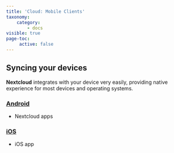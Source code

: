 ```yaml
---
title: 'Cloud: Mobile Clients'
taxonomy:
    category:
        - docs
visible: true
page-toc:
     active: false
---
```

## Syncing your devices

**Nextcloud** integrates with your device very easily, providing native experience for most devices and operating systems.

### [Android](android)
- Nextcloud apps

### [iOS](ios)
- iOS app
